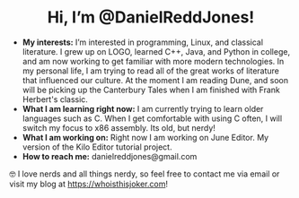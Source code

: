 <center><h1>Hi, I’m @DanielReddJones!</h1></center>

<ul>
<li> <b>My interests:</b> I’m interested in programming, Linux, and classical literature. I grew up on LOGO, learned C++, Java, and Python in college, and am now working to get familiar with more modern technologies. In my personal life, I am trying to read all of the great works of literature that influenced our culture. At the moment I am reading Dune, and soon will be picking up the Canterbury Tales when I am finished with Frank Herbert's classic.</li> 

<li> <b>What I am learning right now:</b> I am currently trying to learn older languages such as C. When I get comfortable with using C often, I will switch my focus to x86 assembly. Its old, but nerdy! </li>

<li> <b>What I am working on:</b> Right now I am working on June Editor. My version of the Kilo Editor tutorial project. </li>

<li> <b>How to reach me:</b> danielreddjones@gmail.com </li>
</ul>

 🤓 I love nerds and all things nerdy, so feel free to contact me via email or visit my blog at https://whoisthisjoker.com!
